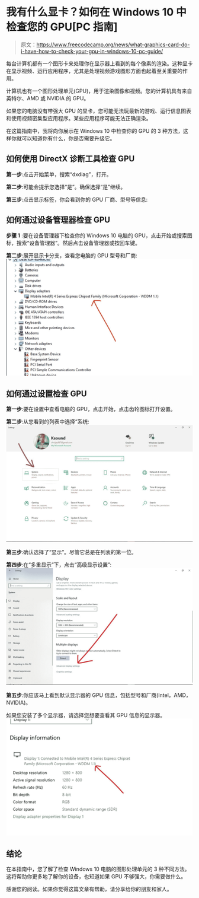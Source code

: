 # 我有什么显卡？如何在 Windows 10 中检查您的 GPU[PC 指南]

> 原文：<https://www.freecodecamp.org/news/what-graphics-card-do-i-have-how-to-check-your-gpu-in-windows-10-pc-guide/>

每台计算机都有一个图形卡来处理你在显示器上看到的每个像素的渲染。这种显卡在显示视频、运行应用程序，尤其是处理视频游戏图形方面也起着至关重要的作用。

计算机也有一个图形处理单元(GPU)，用于渲染图像和视频。您的计算机具有来自英特尔、AMD 或 NVIDIA 的 GPU。

如果您的电脑没有带强大 GPU 的显卡，您可能无法玩最新的游戏、运行信息图表和使用视频密集型应用程序。某些应用程序可能无法正确渲染。

在这篇指南中，我将向你展示在 Windows 10 中检查你的 GPU 的 3 种方法，这样你就可以知道你有什么，你是否需要升级它。

## 如何使用 DirectX 诊断工具检查 GPU

**第一步**:点击开始菜单，搜索“dxdiag”，打开。


**第二步**:可能会提示您选择“是”。确保选择“是”继续。

**第三步**:点击显示标签，你会看到你的 GPU 厂商、型号等信息:


## 如何通过设备管理器检查 GPU

**步骤 1** :要在设备管理器下检查你的 Windows 10 电脑的 GPU，点击开始或搜索图标，搜索“设备管理器”。然后点击设备管理器或按回车键。


**第二步**:展开显示卡分支，查看您电脑的 GPU 型号和厂商:
![ss-4-2](img/c318ae4573045827377f6cf6af7b94c2.png)

## 如何通过设置检查 GPU

**第一步**:要在设置中查看电脑的 GPU，点击开始，点击齿轮图标打开设置。


**第二步**:从您看到的列表中选择“系统:
![ss-6-1](img/d2d64b03a824bac147eae637d2852bf7.png)

**第三步**:确认选择了“显示”。尽管它总是在列表的第一位。

**第四步**:在“多重显示”下，点击“高级显示设置”:
![ss-7-1](img/31bd52dfbe084b32d531443fffad1748.png)

**第五步**:你应该马上看到默认显示器的 GPU 信息，包括型号和厂商(Intel，AMD，NVIDIA)。

如果您安装了多个显示器，请选择您想要查看其 GPU 信息的显示器。
![ss-8](img/9b3bb5e9f04676287474f845b1d09730.png)

## 结论

在本指南中，您了解了检查 Windows 10 电脑的图形处理单元的 3 种不同方法。这将帮助你更多地了解你的设备，也知道如果 GPU 不够强大，你需要做什么。

感谢您的阅读。如果你觉得这篇文章有帮助，请分享给你的朋友和家人。